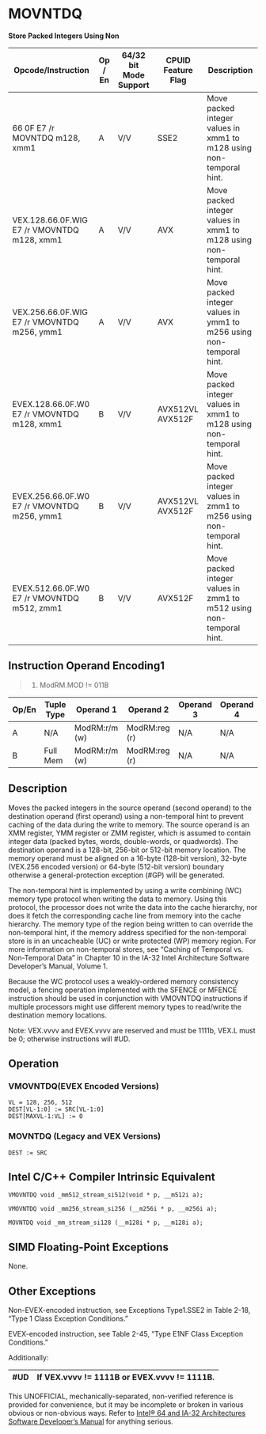 # MOVNTDQ

**Store Packed Integers Using Non**

| Opcode/Instruction                          | Op / En | 64/32 bit Mode Support | CPUID Feature Flag | Description                                                         |
| ------------------------------------------- | ------- | ---------------------- | ------------------ | ------------------------------------------------------------------- |
| 66 0F E7 /r MOVNTDQ m128, xmm1              | A       | V/V                    | SSE2               | Move packed integer values in xmm1 to m128 using non-temporal hint. |
| VEX.128.66.0F.WIG E7 /r VMOVNTDQ m128, xmm1 | A       | V/V                    | AVX                | Move packed integer values in xmm1 to m128 using non-temporal hint. |
| VEX.256.66.0F.WIG E7 /r VMOVNTDQ m256, ymm1 | A       | V/V                    | AVX                | Move packed integer values in ymm1 to m256 using non-temporal hint. |
| EVEX.128.66.0F.W0 E7 /r VMOVNTDQ m128, xmm1 | B       | V/V                    | AVX512VL AVX512F   | Move packed integer values in xmm1 to m128 using non-temporal hint. |
| EVEX.256.66.0F.W0 E7 /r VMOVNTDQ m256, ymm1 | B       | V/V                    | AVX512VL AVX512F   | Move packed integer values in zmm1 to m256 using non-temporal hint. |
| EVEX.512.66.0F.W0 E7 /r VMOVNTDQ m512, zmm1 | B       | V/V                    | AVX512F            | Move packed integer values in zmm1 to m512 using non-temporal hint. |

## Instruction Operand Encoding1

> 1. ModRM.MOD != 011B

| Op/En | Tuple Type | Operand 1     | Operand 2     | Operand 3 | Operand 4 |
| ----- | ---------- | ------------- | ------------- | --------- | --------- |
| A     | N/A        | ModRM:r/m (w) | ModRM:reg (r) | N/A       | N/A       |
| B     | Full Mem   | ModRM:r/m (w) | ModRM:reg (r) | N/A       | N/A       |

## Description

Moves the packed integers in the source operand (second operand) to the destination operand (first operand) using a non-temporal hint to prevent caching of the data during the write to memory. The source operand is an XMM register, YMM register or ZMM register, which is assumed to contain integer data (packed bytes, words, double-words, or quadwords). The destination operand is a 128-bit, 256-bit or 512-bit memory location. The memory operand must be aligned on a 16-byte (128-bit version), 32-byte (VEX.256 encoded version) or 64-byte (512-bit version) boundary otherwise a general-protection exception (#​​​​GP) will be generated.

The non-temporal hint is implemented by using a write combining (WC) memory type protocol when writing the data to memory. Using this protocol, the processor does not write the data into the cache hierarchy, nor does it fetch the corresponding cache line from memory into the cache hierarchy. The memory type of the region being written to can override the non-temporal hint, if the memory address specified for the non-temporal store is in an uncacheable (UC) or write protected (WP) memory region. For more information on non-temporal stores, see “Caching of Temporal vs. Non-Temporal Data” in Chapter 10 in the IA-32 Intel Architecture Software Developer’s Manual, Volume 1.

Because the WC protocol uses a weakly-ordered memory consistency model, a fencing operation implemented with the SFENCE or MFENCE instruction should be used in conjunction with VMOVNTDQ instructions if multiple processors might use different memory types to read/write the destination memory locations.

Note: VEX.vvvv and EVEX.vvvv are reserved and must be 1111b, VEX.L must be 0; otherwise instructions will #​​​UD.

## Operation

### VMOVNTDQ(EVEX Encoded Versions)

```
VL = 128, 256, 512
DEST[VL-1:0] := SRC[VL-1:0]
DEST[MAXVL-1:VL] := 0

```

### MOVNTDQ (Legacy and VEX Versions)

```
DEST := SRC

```

## Intel C/C++ Compiler Intrinsic Equivalent

```
VMOVNTDQ void _mm512_stream_si512(void * p, __m512i a);

```

```
VMOVNTDQ void _mm256_stream_si256 (__m256i * p, __m256i a);

```

```
MOVNTDQ void _mm_stream_si128 (__m128i * p, __m128i a);

```

## SIMD Floating-Point Exceptions

None.

## Other Exceptions

Non-EVEX-encoded instruction, see Exceptions Type1.SSE2 in Table 2-18, “Type 1 Class Exception Conditions.”

EVEX-encoded instruction, see Table 2-45, “Type E1NF Class Exception Conditions.”

Additionally:

| #​​​UD | If VEX.vvvv != 1111B or EVEX.vvvv != 1111B. |
| ------ | ------------------------------------------- |

This UNOFFICIAL, mechanically-separated, non-verified reference is provided for convenience, but it may be
incomplete or broken in various obvious or non-obvious
ways. Refer to [Intel® 64 and IA-32 Architectures Software Developer’s Manual](https://software.intel.com/en-us/download/intel-64-and-ia-32-architectures-sdm-combined-volumes-1-2a-2b-2c-2d-3a-3b-3c-3d-and-4) for anything serious.
